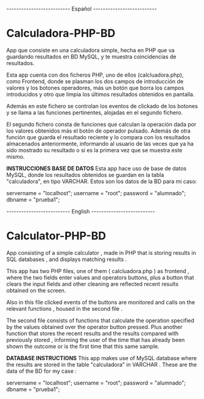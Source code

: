 --------------------------     Español     --------------------------

# Calculadora-PHP-BD
App que consiste en una calculadora simple, hecha en PHP que va guardando resultados en BD MySQL, y te muestra coincidencias de resultados.

Esta app cuenta con dos ficheros PHP, uno de ellos (calcluadora.php), como Frontend, donde se plasman los dos campos de introducción de valores y los botones operadores, más un botón que borra los campos introducidos y otro que limpia los últimos resultados obtenidos en pantalla.

Además en este fichero se controlan los eventos de clickado de los botones y se llama a las funciones pertinentes, alojadas en el segundo fichero.

El segundo fichero consta de funciones que calculan la operación dada por los valores obtenidos más el botón de operador pulsado. Además de otra función que guarda el resultado reciente y lo compara con los resultados almacenados anteriormente, informando al usuario de las veces que ya ha sido mostrado su resultado o si es la primera vez que se muestra este mismo.

**INSTRUCCIONES BASE DE DATOS**
Esta app hace uso de base de datos MySQL, donde los resultados obtenidos se guardan en la tabla "calculadora", en tipo VARCHAR.
Estos son los datos de la BD para mi caso:

servername = "localhost";
username = "root";
password = "alumnado";
dbname = "prueba1";






--------------------------     English     --------------------------

# Calculator-PHP-BD
App consisting of a simple calculator , made in PHP that is storing results in SQL databases , and displays matching results .

This app has two PHP files, one of them ( calcluadora.php ) as frontend , where the two fields enter values ​​and operators buttons, plus a button that clears the input fields and other cleaning are reflected recent results obtained on the screen.

Also in this file clicked events of the buttons are monitored and calls on the relevant functions , housed in the second file .

The second file consists of functions that calculate the operation specified by the values ​​obtained over the operator button pressed. Plus another function that stores the recent results and the results compared with previously stored , informing the user of the time that has already been shown the outcome or is the first time that this same sample.

**DATABASE INSTRUCTIONS**
This app makes use of MySQL database where the results are stored in the table "calculadora" in VARCHAR .
These are the data of the BD for my case :

servername = "localhost";
username = "root";
password = "alumnado";
dbname = "prueba1";
